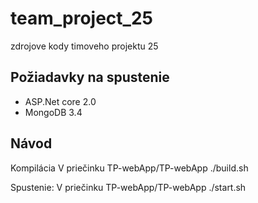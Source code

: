 # team_project_25
zdrojove kody timoveho projektu 25

## Požiadavky na spustenie

- ASP.Net core 2.0
- MongoDB 3.4

##  Návod

Kompilácia
V priečinku TP-webApp/TP-webApp
./build.sh

Spustenie:
V priečinku TP-webApp/TP-webApp
./start.sh
